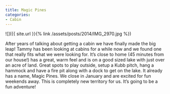 ```yaml
---
title: Magic Pines
categories:
- Cabin
---
```


![]({{ site.url }}{% link /assets/posts/2014/IMG_2970.jpg %})
  



After years of talking about getting a cabin we have finally made the big leap! Tammy has been looking at cabins for a while now and we found one that really fits what we were looking for. It’s close to home (45 minutes from our house!) has a great, warm feel and is on a good sized lake with just over an acre of land. Great spots to play outside, setup a Kubb pitch, hang a hammock and have a fire pit along with a dock to get on the lake. It already has a name, Magic Pines.
We close in January and are excited for fun weekends away. This is completely new territory for us. It’s going to be a fun adventure!
